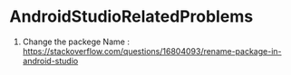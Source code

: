 # AndroidStudioRelatedProblems

1. Change the packege Name : https://stackoverflow.com/questions/16804093/rename-package-in-android-studio

